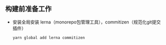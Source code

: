 ## 构建前准备工作
* 安装全局安装 lerna（monorepo包管理工具），commitizen（规范化git提交插件）
    ```shell
    yarn global add lerna commitizen
    ```

